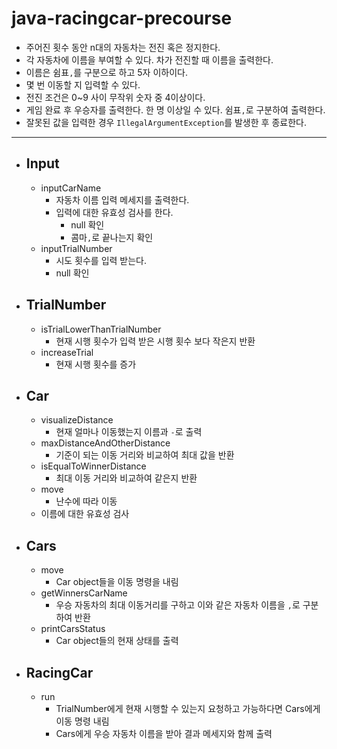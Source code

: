 # java-racingcar-precourse

- 주어진 횟수 동안 n대의 자동차는 전진 혹은 정지한다.
- 각 자동차에 이름을 부여할 수 있다. 차가 전진할 때 이름을 출력한다.
- 이름은 쉼표`,`를 구분으로 하고 5자 이하이다.
- 몇 번 이동할 지 입력할 수 있다.
- 전진 조건은 0~9 사이 무작위 숫자 중 4이상이다.
- 게임 완료 후 우승자를 출력한다. 한 명 이상일 수 있다. 쉼표`,`로 구분하여 출력한다.
- 잘못된 값을 입력한 경우 `IllegalArgumentException`를 발생한 후 종료한다.

---
- Input
  -
  - inputCarName
    - 자동차 이름 입력 메세지를 출력한다.
    - 입력에 대한 유효성 검사를 한다.
      - null 확인
      - 콤마`,`로 끝나는지 확인
  - inputTrialNumber
    - 시도 횟수를 입력 받는다.
    - null 확인
- TrialNumber
  -
  - isTrialLowerThanTrialNumber
    - 현재 시행 횟수가 입력 받은 시행 횟수 보다 작은지 반환
  - increaseTrial
    - 현재 시행 횟수를 증가
- Car
  -
  - visualizeDistance
    - 현재 얼마나 이동했는지 이름과 `-`로 출력
  - maxDistanceAndOtherDistance
    - 기준이 되는 이동 거리와 비교하여 최대 값을 반환
  - isEqualToWinnerDistance
    - 최대 이동 거리와 비교하여 같은지 반환
  - move
    - 난수에 따라 이동
  - 이름에 대한 유효성 검사
- Cars
  - 
  - move
    - Car object들을 이동 명령을 내림
  - getWinnersCarName
    - 우승 자동차의 최대 이동거리를 구하고 이와 같은 자동차 이름을 `,`로 구분하여 반환
  - printCarsStatus
    - Car object들의 현재 상태를 출력
- RacingCar
  - 
  - run
    - TrialNumber에게 현재 시행할 수 있는지 요청하고 가능하다면 Cars에게 이동 명령 내림
    - Cars에게 우승 자동차 이름을 받아 결과 메세지와 함께 출력